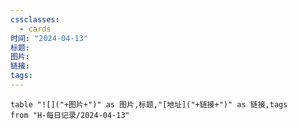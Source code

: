 ```yaml
---
cssclasses:
  - cards
时间: "2024-04-13"
标题: 
图片: 
链接: 
tags: 
---
```

 
```dataview
table "![]("+图片+")" as 图片,标题,"[地址]("+链接+")" as 链接,tags
from "H-每日记录/2024-04-13"
```

